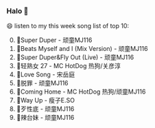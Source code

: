 

### Halo 👋

😄 listen to my this week song list of top 10:

0. 🌈Super Duper - 顽童MJ116
1. 🌈Beats Myself and I (Mix Version) - 顽童MJ116
2. 🌈Super Duper&Fly Out (Live) - 顽童MJ116
3. 🌈轻熟女 27 - MC HotDog 热狗/关彦淳
4. 🌈Love Song - 宋岳庭
5. 🌈脱罪 - 顽童MJ116
6. 🌈Coming Home - MC HotDog 热狗/顽童MJ116
7. 🌈Way Up - 瘦子E.SO
8. 🌈歹性底 - 顽童MJ116
9. 🌈辣台妹 - 顽童MJ116

